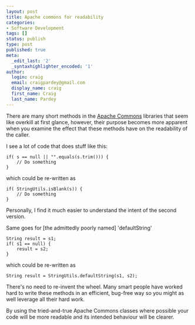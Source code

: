 ```yaml
---
layout: post
title: Apache commons for readability
categories:
- Software Development
tags: []
status: publish
type: post
published: true
meta:
  _edit_last: '2'
  _syntaxhighlighter_encoded: '1'
author:
  login: craig
  email: craigpardey@gmail.com
  display_name: craig
  first_name: Craig
  last_name: Pardey
---
```


There are many short methods in the [Apache
Commons](http://commons.apache.org/lang/api-release/index.html) libraries that
seem like overkill at first glance, however, their purpose becomes more
apparent when you examine the effect that these methods have on the
readability of the caller.

I see a lot of code that does stuff like this:  

	if( s == null || "".equals(s.trim())) {  
		// Do something  
	}  

which could be re-written as  

	if( StringUtils.isBlank(s)) {  
		// Do something  
	}  

Personally, I find it much easier to understand the intent of the second
version.

Same goes for [the admittedly poorly named] 'defaultString'  

	String result = s1;  
	if( s1 == null) {  
		result = s2;  
	}  

which could be re-written as  

	String result = StringUtils.defaultString(s1, s2);  

There's no need to re-invent the wheel. Many smart people have worked hard to
write these methods in an efficient, bug-free way so you might as well
leverage all their hard work.

By using the tried-and-true Apache Commons classes where possible your code
will be more readable and its intended behaviour will be clearer.
